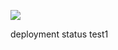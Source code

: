 ![](http://ec2-54-164-79-64.compute-1.amazonaws.com/tfs/DefaultCollection/_apis/public/build/definitions/3d2655b1-3ba5-4a12-a4de-ccc890990afe/5/badge)

deployment status test1
